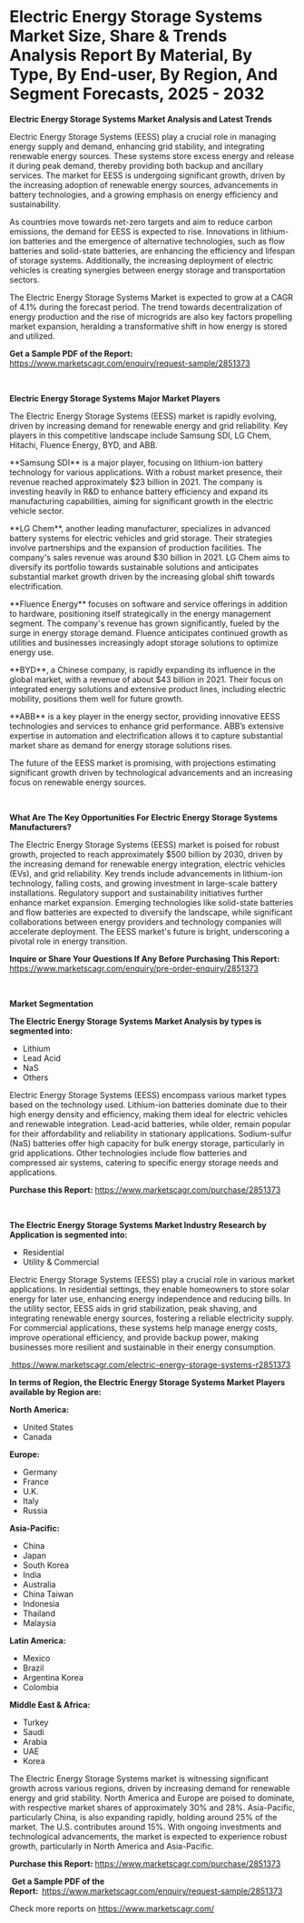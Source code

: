 <p><h1>Electric Energy Storage Systems Market Size, Share & Trends Analysis Report By Material, By Type, By End-user, By Region, And Segment Forecasts, 2025 - 2032</h1></p><p><strong>Electric Energy Storage Systems Market Analysis and Latest Trends</strong></p>
<p><p>Electric Energy Storage Systems (EESS) play a crucial role in managing energy supply and demand, enhancing grid stability, and integrating renewable energy sources. These systems store excess energy and release it during peak demand, thereby providing both backup and ancillary services. The market for EESS is undergoing significant growth, driven by the increasing adoption of renewable energy sources, advancements in battery technologies, and a growing emphasis on energy efficiency and sustainability.</p><p>As countries move towards net-zero targets and aim to reduce carbon emissions, the demand for EESS is expected to rise. Innovations in lithium-ion batteries and the emergence of alternative technologies, such as flow batteries and solid-state batteries, are enhancing the efficiency and lifespan of storage systems. Additionally, the increasing deployment of electric vehicles is creating synergies between energy storage and transportation sectors.</p><p>The Electric Energy Storage Systems Market is expected to grow at a CAGR of 4.1% during the forecast period. The trend towards decentralization of energy production and the rise of microgrids are also key factors propelling market expansion, heralding a transformative shift in how energy is stored and utilized.</p></p>
<p><strong>Get a Sample PDF of the Report:&nbsp;</strong> <a href="https://www.marketscagr.com/enquiry/request-sample/2851373?utm_campaign=2800&utm_medium=2&utm_source=Github&utm_content=ia&utm_term=11032025&utm_id=electric-energy-storage-systems">https://www.marketscagr.com/enquiry/request-sample/2851373</a></p>
<p>&nbsp;</p>
<p><strong>Electric Energy Storage Systems Major Market Players</strong></p>
<p><p>The Electric Energy Storage Systems (EESS) market is rapidly evolving, driven by increasing demand for renewable energy and grid reliability. Key players in this competitive landscape include Samsung SDI, LG Chem, Hitachi, Fluence Energy, BYD, and ABB.</p><p>**Samsung SDI** is a major player, focusing on lithium-ion battery technology for various applications. With a robust market presence, their revenue reached approximately $23 billion in 2021. The company is investing heavily in R&D to enhance battery efficiency and expand its manufacturing capabilities, aiming for significant growth in the electric vehicle sector.</p><p>**LG Chem**, another leading manufacturer, specializes in advanced battery systems for electric vehicles and grid storage. Their strategies involve partnerships and the expansion of production facilities. The company's sales revenue was around $30 billion in 2021. LG Chem aims to diversify its portfolio towards sustainable solutions and anticipates substantial market growth driven by the increasing global shift towards electrification.</p><p>**Fluence Energy** focuses on software and service offerings in addition to hardware, positioning itself strategically in the energy management segment. The company's revenue has grown significantly, fueled by the surge in energy storage demand. Fluence anticipates continued growth as utilities and businesses increasingly adopt storage solutions to optimize energy use.</p><p>**BYD**, a Chinese company, is rapidly expanding its influence in the global market, with a revenue of about $43 billion in 2021. Their focus on integrated energy solutions and extensive product lines, including electric mobility, positions them well for future growth.</p><p>**ABB** is a key player in the energy sector, providing innovative EESS technologies and services to enhance grid performance. ABB’s extensive expertise in automation and electrification allows it to capture substantial market share as demand for energy storage solutions rises.</p><p>The future of the EESS market is promising, with projections estimating significant growth driven by technological advancements and an increasing focus on renewable energy sources.</p></p>
<p>&nbsp;</p>
<p><strong>What Are The Key Opportunities For Electric Energy Storage Systems Manufacturers?</strong></p>
<p><p>The Electric Energy Storage Systems (EESS) market is poised for robust growth, projected to reach approximately $500 billion by 2030, driven by the increasing demand for renewable energy integration, electric vehicles (EVs), and grid reliability. Key trends include advancements in lithium-ion technology, falling costs, and growing investment in large-scale battery installations. Regulatory support and sustainability initiatives further enhance market expansion. Emerging technologies like solid-state batteries and flow batteries are expected to diversify the landscape, while significant collaborations between energy providers and technology companies will accelerate deployment. The EESS market's future is bright, underscoring a pivotal role in energy transition.</p></p>
<p><strong>Inquire or Share Your Questions If Any Before Purchasing This Report:</strong> <a href="https://www.marketscagr.com/enquiry/pre-order-enquiry/2851373?utm_campaign=2800&utm_medium=2&utm_source=Github&utm_content=ia&utm_term=11032025&utm_id=electric-energy-storage-systems">https://www.marketscagr.com/enquiry/pre-order-enquiry/2851373</a></p>
<p>&nbsp;</p>
<p><strong>Market Segmentation</strong></p>
<p><strong>The Electric Energy Storage Systems Market Analysis by types is segmented into:</strong></p>
<p><ul><li>Lithium</li><li>Lead Acid</li><li>NaS</li><li>Others</li></ul></p>
<p><p>Electric Energy Storage Systems (EESS) encompass various market types based on the technology used. Lithium-ion batteries dominate due to their high energy density and efficiency, making them ideal for electric vehicles and renewable integration. Lead-acid batteries, while older, remain popular for their affordability and reliability in stationary applications. Sodium-sulfur (NaS) batteries offer high capacity for bulk energy storage, particularly in grid applications. Other technologies include flow batteries and compressed air systems, catering to specific energy storage needs and applications.</p></p>
<p><strong>Purchase this Report:&nbsp;</strong><a href="https://www.marketscagr.com/purchase/2851373?utm_campaign=2800&utm_medium=2&utm_source=Github&utm_content=ia&utm_term=11032025&utm_id=electric-energy-storage-systems">https://www.marketscagr.com/purchase/2851373</a></p>
<p>&nbsp;</p>
<p><strong>The Electric Energy Storage Systems Market Industry Research by Application is segmented into:</strong></p>
<p><ul><li>Residential</li><li>Utility & Commercial</li></ul></p>
<p><p>Electric Energy Storage Systems (EESS) play a crucial role in various market applications. In residential settings, they enable homeowners to store solar energy for later use, enhancing energy independence and reducing bills. In the utility sector, EESS aids in grid stabilization, peak shaving, and integrating renewable energy sources, fostering a reliable electricity supply. For commercial applications, these systems help manage energy costs, improve operational efficiency, and provide backup power, making businesses more resilient and sustainable in their energy consumption.</p></p>
<p><a href="https://www.marketscagr.com/electric-energy-storage-systems-r2851373?utm_campaign=2800&utm_medium=2&utm_source=Github&utm_content=ia&utm_term=11032025&utm_id=electric-energy-storage-systems">&nbsp;https://www.marketscagr.com/electric-energy-storage-systems-r2851373</a></p>
<p><strong>In terms of Region, the Electric Energy Storage Systems Market Players available by Region are:</strong></p>
<p>
    <p> <strong> North America: </strong>
        <ul>
            <li>United States</li>
            <li>Canada</li>
        </ul>
        </p> 
    <p> <strong> Europe: </strong>
        <ul>
            <li>Germany</li>
            <li>France</li>
            <li>U.K.</li>
            <li>Italy</li>
            <li>Russia</li>
        </ul>
        </p> 
    <p> <strong> Asia-Pacific: </strong>
        <ul>
            <li>China</li>
            <li>Japan</li>
            <li>South Korea</li>
            <li>India</li>
            <li>Australia</li>
            <li>China Taiwan</li>
            <li>Indonesia</li>
            <li>Thailand</li>
            <li>Malaysia</li>
        </ul>
        </p> 
    <p> <strong> Latin America: </strong>
        <ul>
            <li>Mexico</li>
            <li>Brazil</li>
            <li>Argentina Korea</li>
            <li>Colombia</li>
        </ul>
        </p> 
    <p> <strong> Middle East & Africa: </strong>
        <ul>
            <li>Turkey</li>
            <li>Saudi</li>
            <li>Arabia</li>
            <li>UAE</li>
            <li>Korea</li>
        </ul>
    </p>
    </p>
<p><p>The Electric Energy Storage Systems market is witnessing significant growth across various regions, driven by increasing demand for renewable energy and grid stability. North America and Europe are poised to dominate, with respective market shares of approximately 30% and 28%. Asia-Pacific, particularly China, is also expanding rapidly, holding around 25% of the market. The U.S. contributes around 15%. With ongoing investments and technological advancements, the market is expected to experience robust growth, particularly in North America and Asia-Pacific.</p></p>
<p><strong>Purchase this Report: </strong><a href="https://www.marketscagr.com/purchase/2851373?utm_campaign=2800&utm_medium=2&utm_source=Github&utm_content=ia&utm_term=11032025&utm_id=electric-energy-storage-systems">https://www.marketscagr.com/purchase/2851373</a></p>
<p>&nbsp;<strong>Get a Sample PDF of the Report:&nbsp;&nbsp;</strong><a href="https://www.marketscagr.com/enquiry/request-sample/2851373?utm_campaign=2800&utm_medium=2&utm_source=Github&utm_content=ia&utm_term=11032025&utm_id=electric-energy-storage-systems">https://www.marketscagr.com/enquiry/request-sample/2851373</a></p>
<p><strong></strong></p>
<p>Check more reports on <a href="https://www.marketscagr.com/?utm_campaign=2800&utm_medium=2&utm_source=Github&utm_content=ia&utm_term=11032025&utm_id=electric-energy-storage-systems">https://www.marketscagr.com/</a></p>